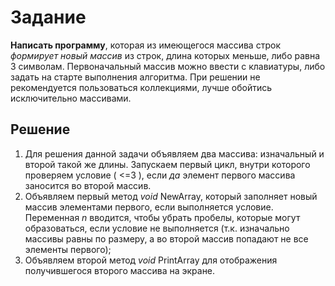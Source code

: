 # Задание
**Написать программу**, которая из имеющегося массива строк *формирует новый массив* из строк, длина которых меньше, либо равна 3 символам. Первоначальный массив можно ввести с клавиатуры, либо задать на старте выполнения алгоритма. При решении не рекомендуется пользоваться коллекциями, лучше обойтись исключительно массивами.

## Решение

1. Для решения данной задачи объявляем два массива: изначальный и второй такой же длины. 
Запускаем первый цикл, внутри которого проверяем условие ( <=3 ), если *да* элемент первого массива заносится во второй массив. 
2. Объявляем первый метод *void* NewArray, который заполняет новый массив элементами первого, если выполняется условие. Переменная *n* вводится, чтобы убрать пробелы, которые могут образоваться, если условие не выполняется (т.к. изначально массивы равны по размеру, а во второй массив попадают не все элементы первого);
3. Объявляем второй метод *void* PrintArray для отображения получившегося второго массива на экране.